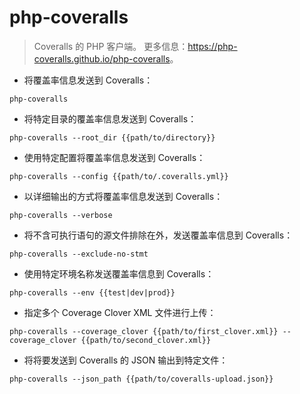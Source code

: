 # php-coveralls

> Coveralls 的 PHP 客户端。
> 更多信息：<https://php-coveralls.github.io/php-coveralls>。

- 将覆盖率信息发送到 Coveralls：

`php-coveralls`

- 将特定目录的覆盖率信息发送到 Coveralls：

`php-coveralls --root_dir {{path/to/directory}}`

- 使用特定配置将覆盖率信息发送到 Coveralls：

`php-coveralls --config {{path/to/.coveralls.yml}}`

- 以详细输出的方式将覆盖率信息发送到 Coveralls：

`php-coveralls --verbose`

- 将不含可执行语句的源文件排除在外，发送覆盖率信息到 Coveralls：

`php-coveralls --exclude-no-stmt`

- 使用特定环境名称发送覆盖率信息到 Coveralls：

`php-coveralls --env {{test|dev|prod}}`

- 指定多个 Coverage Clover XML 文件进行上传：

`php-coveralls --coverage_clover {{path/to/first_clover.xml}} --coverage_clover {{path/to/second_clover.xml}}`

- 将将要发送到 Coveralls 的 JSON 输出到特定文件：

`php-coveralls --json_path {{path/to/coveralls-upload.json}}`
